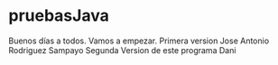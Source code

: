 pruebasJava
===========
Buenos días a todos.
Vamos a empezar.
Primera version
Jose Antonio Rodriguez Sampayo Segunda Version de este programa
Dani

